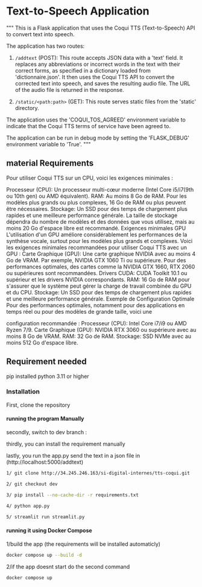 # Text-to-Speech Application
"""
This is a Flask application that uses the Coqui TTS (Text-to-Speech) API to convert text into speech.

The application has two routes:

1. `/addtext` (POST): This route accepts JSON data with a 'text' field. It replaces any abbreviations or incorrect words in the text with their correct forms, as specified in a dictionary loaded from 'dictionnaire.json'. It then uses the Coqui TTS API to convert the corrected text into speech, and saves the resulting audio file. The URL of the audio file is returned in the response.

2. `/static/<path:path>` (GET): This route serves static files from the 'static' directory.

The application uses the 'COQUI_TOS_AGREED' environment variable to indicate that the Coqui TTS terms of service have been agreed to.

The application can be run in debug mode by setting the 'FLASK_DEBUG' environment variable to 'True'.
"""

## material Requirements

Pour utiliser Coqui TTS sur un CPU, voici les exigences minimales :

Processeur (CPU): Un processeur multi-cœur moderne (Intel Core i5/i7(9th ou 10th gen) ou AMD équivalent).
RAM: Au moins 8 Go de RAM. Pour les modèles plus grands ou plus complexes, 16 Go de RAM ou plus peuvent être nécessaires.
Stockage: Un SSD pour des temps de chargement plus rapides et une meilleure performance générale. La taille de stockage dépendra du nombre de modèles et des données que vous utilisez, mais au moins 20 Go d'espace libre est recommandé.
Exigences minimales GPU
L'utilisation d'un GPU améliore considérablement les performances de la synthèse vocale, surtout pour les modèles plus grands et complexes. Voici les exigences minimales recommandées pour utiliser Coqui TTS avec un GPU :
Carte Graphique (GPU): Une carte graphique NVIDIA avec au moins 4 Go de VRAM. Par exemple, NVIDIA GTX 1060 Ti ou supérieure. Pour des performances optimales, des cartes comme la NVIDIA GTX 1660, RTX 2060 ou supérieures sont recommandées.
Drivers CUDA: CUDA Toolkit 10.1 ou supérieur et les drivers NVIDIA correspondants.
RAM: 16 Go de RAM pour s'assurer que le système peut gérer la charge de travail combinée du GPU et du CPU.
Stockage: Un SSD pour des temps de chargement plus rapides et une meilleure performance générale.
Exemple de Configuration Optimale
Pour des performances optimales, notamment pour des applications en temps réel ou pour des modèles de grande taille, voici une 

configuration recommandée :
Processeur (CPU): Intel Core i7/i9 ou AMD Ryzen 7/9.
Carte Graphique (GPU): NVIDIA RTX 3060 ou supérieure avec au moins 8 Go de VRAM.
RAM: 32 Go de RAM.
Stockage: SSD NVMe avec au moins 512 Go d'espace libre.

## Requirement needed 

pip installed 
python 3.11 or higher

### Installation
First, clone the repository

#### running the program Manually
secondly, switch to dev branch :

thirdly, you can install the requirement manually 

lastly, you run the app.py send the text in a json file in (http://localhost:5000/addtext)

```bash
1/ git clone http://34.245.246.163/si-digital-internes/tts-coqui.git

2/ git checkout dev

3/ pip install --no-cache-dir -r requirements.txt

4/ python app.py 

5/ streamlit run streamlit.py

```
#### running it using Docker Compose

1/build the app (the requirements will be installed automaticly) 
```bash
docker compose up --build -d
```

2/if the app doesnt start do the second command

```bash
docker compose up
```








